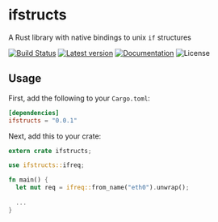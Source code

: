 ifstructs
=========

A Rust library with native bindings to unix `if` structures

[![Build Status](https://travis-ci.org/glebpom/ifstructs.svg?branch=master)](https://travis-ci.org/glebpom/ifstructs)
[![Latest version](https://img.shields.io/crates/v/ifstructs.svg)](https://crates.io/crates/ifstructs)
[![Documentation](https://docs.rs/ifstructs/badge.svg)](https://docs.rs/ifstructs)
![License](https://img.shields.io/crates/i/ifstructs.svg)


## Usage

First, add the following to your `Cargo.toml`:

```toml
[dependencies]
ifstructs = "0.0.1"
```

Next, add this to your crate:

```rust
extern crate ifstructs;

use ifstructs::ifreq;

fn main() {
  let mut req = ifreq::from_name("eth0").unwrap();
  
  ...
}

```
